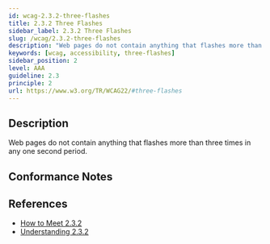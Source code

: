 ```yaml
---
id: wcag-2.3.2-three-flashes
title: 2.3.2 Three Flashes
sidebar_label: 2.3.2 Three Flashes
slug: /wcag/2.3.2-three-flashes
description: "Web pages do not contain anything that flashes more than three times in any one second period."
keywords: [wcag, accessibility, three-flashes]
sidebar_position: 2
level: AAA
guideline: 2.3
principle: 2
url: https://www.w3.org/TR/WCAG22/#three-flashes
---
```


## Description

Web pages do not contain anything that flashes more than three times in any one second period.

## Conformance Notes

<!-- Add your conformance notes and evaluation here -->

## References

- [How to Meet 2.3.2](https://www.w3.org/WAI/WCAG22/quickref/#three-flashes)
- [Understanding 2.3.2](https://www.w3.org/WAI/WCAG22/Understanding/three-flashes.html)



